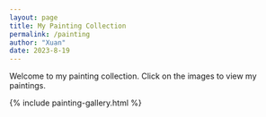 ```yaml
---
layout: page
title: My Painting Collection
permalink: /painting
author: "Xuan"
date: 2023-8-19
---
```


Welcome to my painting collection. Click on the images to view my paintings.

{% include painting-gallery.html %}

